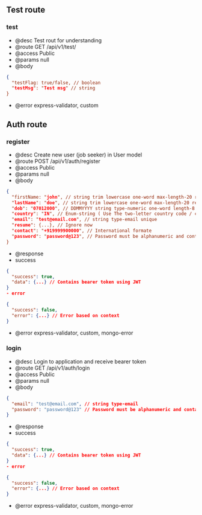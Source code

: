 ## Test route

### test

- @desc Test rout for understanding
- @route GET /api/v1/test/
- @access Public
- @params null
- @body

```json
{
  "testFlag: true/false, // boolean
  "testMsg": "Test msg" // string
}
```

- @error express-validator, custom

## Auth route

### register

- @desc Create new user (job seeker) in User model
- @route POST /api/v1/auth/register
- @access Public
- @params null
- @body

```json
{
  "firstName: "john", // string trim lowercase one-word max-length-20 required
  "lastName": "doe", // string trim lowercase one-word max-length-20 required
  "dob": "07012000", // DDMMYYYY string type-numeric one-word length-8 required,
  "country": "IN", // Enum-string ( Use The two-letter country code / country abbreviation ISO-3166-1 ALPHA-2 )
  "email": "test@email.com", // string type-email unique
  "resume": {...}, // Ignore now
  "contact": "+919999900000", // International formate
  "password": "password@123", // Password must be alphanumeric and contain special character(!@#$%^&*) store in encrypted formate use bcrypt package
}
```

- @response
- success

```json
{
  "success": true,
  "data": {...} // Contains bearer token using JWT
}
- error
```

```json
{
  "success": false,
  "error": {...} // Error based on context
}
```

- @error express-validator, custom, mongo-error

### login

- @desc Login to application and receive bearer token
- @route GET /api/v1/auth/login
- @access Public
- @params null
- @body

```json
{
  "email": "test@email.com", // string type-email
  "password": "password@123" // Password must be alphanumeric and contain special character(!@#$%^&*)
}
```

- @response
- success

```json
{
  "success": true,
  "data": {...} // Contains bearer token using JWT
}
- error
```

```json
{
  "success": false,
  "error": {...} // Error based on context
}
```

- @error express-validator, custom, mongo-error
